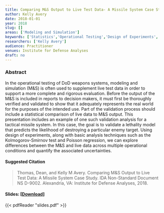 ```yaml
---
title: Comparing M&S Output to Live Test Data- A Missile System Case Study
author: Kelly Avery
date: 2018-01-01
year: 2018
slug: []
areas: ['Modeling and Simulation']
keywords: ['Statistics','Operational Testing','Design of Experiments','Modeling and Simulation','Validation']
researchers: ['Kelly Avery']
audience: Practitioner
venues: Institute for Defense Analyses
draft: no
---
```




### Abstract
In the operational testing of DoD weapons systems, modeling and simulation (M&S) is often used to supplement live test data in order to support a more complete and rigorous evaluation. Before the output of the M&S is included in reports to decision makers, it must first be thoroughly verified and validated to show that it adequately represents the real world for the purposes of the intended use. Part of the validation process should include a statistical comparison of live data to M&S output. This presentation includes an example of one such validation analysis for a tactical missile system. In this case, the goal is to validate a lethality model that predicts the likelihood of destroying a particular enemy target. Using design of experiments, along with basic analysis techniques such as the Kolmogorov-Smirnov test and Poisson regression, we can explore differences between the M&S and live data across multiple operational conditions and quantify the associated uncertainties.

#### Suggested Citation
> Thomas, Dean, and Kelly M Avery. Comparing M&S Output to Live Test Data: A Missile System Case Study. IDA Non-Standard Document NS D-9002. Alexandria, VA: Institute for Defense Analyses, 2018.

#### Slides: [[Download](slides.pdf)]
{{< pdfReader "slides.pdf" >}}




